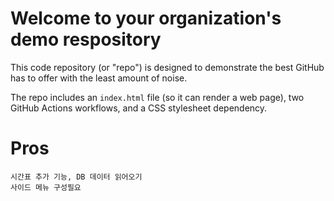 # Welcome to your organization's demo respository
This code repository (or "repo") is designed to demonstrate the best GitHub has to offer with the least amount of noise.

The repo includes an `index.html` file (so it can render a web page), two GitHub Actions workflows, and a CSS stylesheet dependency.
# Pros

    시간표 추가 기능, DB 데이터 읽어오기
    사이드 메뉴 구성필요
    